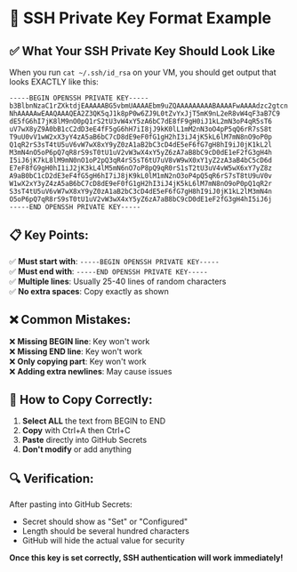 # 🔑 SSH Private Key Format Example

## ✅ **What Your SSH Private Key Should Look Like**

When you run `cat ~/.ssh/id_rsa` on your VM, you should get output that looks EXACTLY like this:

```
-----BEGIN OPENSSH PRIVATE KEY-----
b3BlbnNzaC1rZXktdjEAAAAABG5vbmUAAAAEbm9uZQAAAAAAAAABAAAAFwAAAAdzc2gtcn
NhAAAAAwEAAQAAAQEA2Z3QK5qJ1k8pP0w6ZJ9L0tZvYxJjT5mK9nL2eR8vW4qF3aB7C9
dE5fG6hI7jK8lM9nO0pQ1rS2tU3vW4xY5zA6bC7dE8fF9gH0iJ1kL2mN3oP4qR5sT6
uV7wX8yZ9A0bB1cC2dD3eE4fF5gG6hH7iI8jJ9kK0lL1mM2nN3oO4pP5qQ6rR7sS8t
T9uU0vV1wW2xX3yY4zA5aB6bC7cD8dE9eF0fG1gH2hI3iJ4jK5kL6lM7mN8nO9oP0p
Q1qR2rS3sT4tU5uV6vW7wX8xY9yZ0zA1aB2bC3cD4dE5eF6fG7gH8hI9iJ0jK1kL2l
M3mN4nO5oP6pQ7qR8rS9sT0tU1uV2vW3wX4xY5yZ6zA7aB8bC9cD0dE1eF2fG3gH4h
I5iJ6jK7kL8lM9mN0nO1oP2pQ3qR4rS5sT6tU7uV8vW9wX0xY1yZ2zA3aB4bC5cD6d
E7eF8fG9gH0hI1iJ2jK3kL4lM5mN6nO7oP8pQ9qR0rS1sT2tU3uV4vW5wX6xY7yZ8z
A9aB0bC1cD2dE3eF4fG5gH6hI7iJ8jK9kL0lM1mN2nO3oP4pQ5qR6rS7sT8tU9uV0v
W1wX2xY3yZ4zA5aB6bC7cD8dE9eF0fG1gH2hI3iJ4jK5kL6lM7mN8nO9oP0pQ1qR2r
S3sT4tU5uV6vW7wX8xY9yZ0zA1aB2bC3cD4dE5eF6fG7gH8hI9iJ0jK1kL2lM3mN4n
O5oP6pQ7qR8rS9sT0tU1uV2vW3wX4xY5yZ6zA7aB8bC9cD0dE1eF2fG3gH4hI5iJ6j
-----END OPENSSH PRIVATE KEY-----
```

## 📋 **Key Points:**

✅ **Must start with**: `-----BEGIN OPENSSH PRIVATE KEY-----`  
✅ **Must end with**: `-----END OPENSSH PRIVATE KEY-----`  
✅ **Multiple lines**: Usually 25-40 lines of random characters  
✅ **No extra spaces**: Copy exactly as shown

## ❌ **Common Mistakes:**

❌ **Missing BEGIN line**: Key won't work  
❌ **Missing END line**: Key won't work  
❌ **Only copying part**: Key won't work  
❌ **Adding extra newlines**: May cause issues

## 🎯 **How to Copy Correctly:**

1. **Select ALL** the text from BEGIN to END
2. **Copy** with Ctrl+A then Ctrl+C
3. **Paste** directly into GitHub Secrets
4. **Don't modify** or add anything

## 🔍 **Verification:**

After pasting into GitHub Secrets:

- Secret should show as "Set" or "Configured"
- Length should be several hundred characters
- GitHub will hide the actual value for security

**Once this key is set correctly, SSH authentication will work immediately!**
